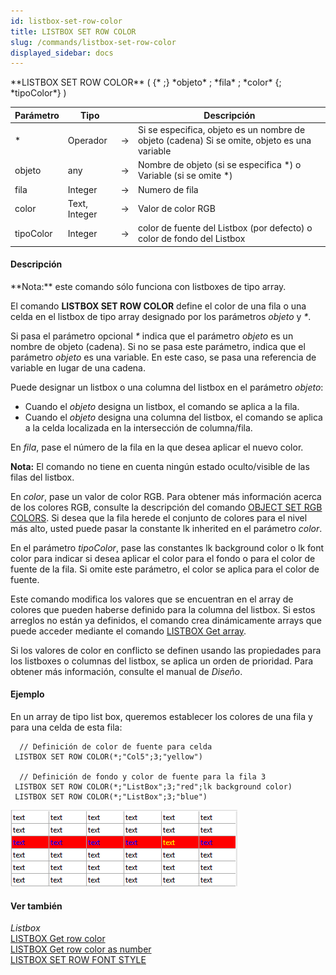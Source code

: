 ```yaml
---
id: listbox-set-row-color
title: LISTBOX SET ROW COLOR
slug: /commands/listbox-set-row-color
displayed_sidebar: docs
---
```


<!--REF #_command_.LISTBOX SET ROW COLOR.Syntax-->**LISTBOX SET ROW COLOR** ( {* ;} *objeto* ; *fila* ; *color* {; *tipoColor*} )<!-- END REF-->
<!--REF #_command_.LISTBOX SET ROW COLOR.Params-->
| Parámetro | Tipo |  | Descripción |
| --- | --- | --- | --- |
| * | Operador | &rarr; | Si se especifica, objeto es un nombre de objeto (cadena) Si se omite, objeto es una variable |
| objeto | any | &rarr; | Nombre de objeto (si se especifica *) o  Variable (si se omite *) |
| fila | Integer | &rarr; | Numero de fila |
| color | Text, Integer | &rarr; | Valor de color RGB |
| tipoColor | Integer | &rarr; | color de fuente del Listbox (por defecto) o color de fondo del Listbox |

<!-- END REF-->

#### Descripción 

<!--REF #_command_.LISTBOX SET ROW COLOR.Summary-->**Nota:** este comando sólo funciona con listboxes de tipo array.<!-- END REF-->

El comando **LISTBOX SET ROW COLOR** define el color de una fila o una celda en el listbox de tipo array designado por los parámetros *objeto* y *\**.

Si pasa el parámetro opcional *\** indica que el parámetro *objeto* es un nombre de objeto (cadena). Si no se pasa este parámetro, indica que el parámetro *objeto* es una variable. En este caso, se pasa una referencia de variable en lugar de una cadena.

Puede designar un listbox o una columna del listbox en el parámetro *objeto*:

* Cuando el *objeto* designa un listbox, el comando se aplica a la fila.
* Cuando el *objeto* designa una columna del listbox, el comando se aplica a la celda localizada en la intersección de columna/fila.

En *fila*, pase el número de la fila en la que desea aplicar el nuevo color.

**Nota:** El comando no tiene en cuenta ningún estado oculto/visible de las filas del listbox.

En *color*, pase un valor de color RGB. Para obtener más información acerca de los colores RGB, consulte la descripción del comando [OBJECT SET RGB COLORS](object-set-rgb-colors.md). Si desea que la fila herede el conjunto de colores para el nivel más alto, usted puede pasar la constante lk inherited en el parámetro *color*.

En el parámetro *tipoColor*, pase las constantes lk background color o lk font color para indicar si desea aplicar el color para el fondo o para el color de fuente de la fila. Si omite este parámetro, el color se aplica para el color de fuente.

Este comando modifica los valores que se encuentran en el array de colores que pueden haberse definido para la columna del listbox. Si estos arreglos no están ya definidos, el comando crea dinámicamente arrays que puede acceder mediante el comando [LISTBOX Get array](listbox-get-array.md).  
  
Si los valores de color en conflicto se definen usando las propiedades para los listboxes o columnas del listbox, se aplica un orden de prioridad. Para obtener más información, consulte el manual de *Diseño*.

#### Ejemplo 

En un array de tipo list box, queremos establecer los colores de una fila y para una celda de esta fila:

```4d
  // Definición de color de fuente para celda
 LISTBOX SET ROW COLOR(*;"Col5";3;"yellow")
 
  // Definición de fondo y color de fuente para la fila 3
 LISTBOX SET ROW COLOR(*;"ListBox";3;"red";lk background color)
 LISTBOX SET ROW COLOR(*;"ListBox";3;"blue")
```

![](../assets/en/commands/pict1205393.fr.png)

#### Ver también 

*Listbox*  
[LISTBOX Get row color](listbox-get-row-color.md)  
[LISTBOX Get row color as number](listbox-get-row-color-as-number.md)  
[LISTBOX SET ROW FONT STYLE](listbox-set-row-font-style.md)  